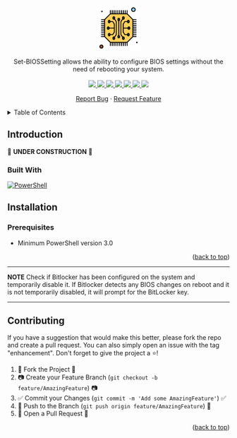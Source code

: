 <!--
*** Thanks for checking out the Set-BIOSSetting. If you have a suggestion
*** that would make this better, please fork the repo and create a pull request
-->

<!--
*** I'm using markdown "reference style" links for readability.
*** Reference links are enclosed in brackets [ ] instead of parentheses ( ).
*** See the bottom of this document for the declaration of the reference variables
*** This is an optional, concise syntax you may use.
*** https://www.markdownguide.org/basic-syntax/#reference-style-links
-->

<!-- PROJECT LOGO -->
<p align="center" style="text-align: center">
	<a href="https://github.com/Smooti-PowerShell/Set-BIOSSetting">
		<img src="./images/computer-chip.png" width="20%">
	</a><br />
</p>

<!-- SHIELDS -->
<p align="center">
	Set-BIOSSetting allows the ability to configure BIOS settings without the need of rebooting your system.<br /><br />
	<!-- License shield -->
	<a href="https://github.com/smooti-powershell/Set-BIOSSetting/blob/master/LICENSE">
		<img src="https://img.shields.io/github/license/smooti-powershell/Set-BIOSSetting.svg?style=badge">
	</a>
	<!-- Contributors shield -->
	<a href="https://github.com/smooti-powershell/Set-BIOSSetting/graphs/contributors">
		<img src="https://img.shields.io/github/contributors/smooti-powershell/Set-BIOSSetting.svg?style=badge" />
	</a>
	<!-- Forks shield -->
	<a href="https://github.com/smooti-powershell/Set-BIOSSetting/network/members">
		<img src="https://img.shields.io/github/forks/smooti-powershell/Set-BIOSSetting.svg?style=badge" />
	</a>
	<!-- Stars shield -->
	<a href="https://github.com/smooti-powershell/Set-BIOSSetting/stargazers">
		<img src="https://img.shields.io/github/stars/smooti-powershell/Set-BIOSSetting.svg?style=badge" />
	</a>
	<!-- Contributions shield -->
	<a href="https://github.com/smooti-powershell/Set-BIOSSetting/issues">
		<img src="https://img.shields.io/badge/contributions-welcome-brightgreen.svg?style=flat" />
	</a>
	<!-- Issues Shield -->
	<a href="https://github.com/smooti-powershell/Set-BIOSSetting/issues">
		<img src="https://img.shields.io/github/issues/smooti-powershell/Set-BIOSSetting.svg?style=badge" />
	</a>
	<!-- Linkedin shield -->
	<a href="https://www.linkedin.com/in/robertowens01/">
		<img src="https://img.shields.io/badge/-LinkedIn-black.svg?style=badge&logo=linkedin&colorB=555" />
	</a>
</p>

<span id="nav-1"></span>

<p align="center">
	<a href="https://github.com/Smooti-PowerShell/Set-BIOSSetting/issues">Report Bug</a>
	·
	<a href="https://github.com/Smooti-PowerShell/Set-BIOSSetting/issues">Request Feature</a>
</p>

<!-- TABLE OF CONTENTS -->
<details>
	<summary>Table of Contents</summary>
	<ol>
		<li>
			<a href="#introduction">Introduction</a>
			<ul>
				<li><a href="#built-with">Built With</a></li>
			</ul>
		</li>
			<li><a href="#installation">Installation</a></li>
			<ul>
				<li><a href="#prerequisites">Prerequisites</a></li>
				<li><a href="#installation-steps">Installation Steps</a></li>
			</ul>
		</li>
	</ol>
</details>

<!-- ABOUT THE PROJECT -->

## Introduction

:construction: **UNDER CONSTRUCTION** :construction:

### Built With

[![PowerShell][powershell.com]][powershell-url]

<!-- Installation -->

## Installation

### Prerequisites

-   Minimum PowerShell version 3.0

<p align="right">(<a href="#top">back to top</a>)</p>

---
**NOTE**
Check if Bitlocker has been configured on the system and temporarily disable it. If Bitlocker detects any BIOS changes on reboot and it is not temporarily disabled, it will prompt for the BitLocker key.

---

<!-- CONTRIBUTING -->

## Contributing

If you have a suggestion that would make this better, please fork the repo and create a pull request. You can also simply open an issue with the tag "enhancement".
Don't forget to give the project a :star:!

1. :fork_and_knife: Fork the Project :fork_and_knife:
2. :camera: Create your Feature Branch (`git checkout -b feature/AmazingFeature`) :camera:
3. :white_check_mark: Commit your Changes (`git commit -m 'Add some AmazingFeature'`) :white_check_mark:
4. :ribbon: Push to the Branch (`git push origin feature/AmazingFeature`) :ribbon:
5. :confetti_ball: Open a Pull Request :confetti_ball:

<p align="right">(<a href="#top">back to top</a>)</p>

<!-- MARKDOWN LINKS & IMAGES -->
<!-- https://www.markdownguide.org/basic-syntax/#reference-style-links -->

[powershell.com]: https://img.shields.io/badge/PowerShell-0769AD?style=badge&logo=powershell&logoColor=blue&color=black
[powershell-url]: https://docs.microsoft.com/en-us/powershell/
